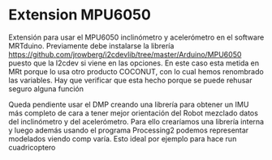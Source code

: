 # Extension MPU6050
Extensión para usar el MPU6050 inclinómetro y acelerómetro en el software MRTduino. Previamente debe instalarse la librería 
 https://github.com/jrowberg/i2cdevlib/tree/master/Arduino/MPU6050 puesto que la I2cdev si viene en las opciones. En este caso esta metida en MRt porque lo usa
 otro producto COCONUT, con lo cual hemos renombrado las variables. Hay que verificar que esta hecho porque se puede rehusar seguro alguna función

Queda pendiente usar el DMP creando una librería para obtener un IMU más completo de cara a tener mejor orientación del Robot mezclado datos del inclinómetro 
y del acelerómetro. Para ello crearíamos una librería interna y luego además usando el programa Processing2 podemos representar modelados  viendo comp varía. 
Esto ideal por ejemplo para hace run cuadricoptero
